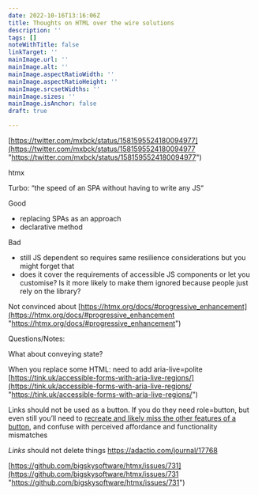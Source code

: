```yaml
---
date: 2022-10-16T13:16:06Z
title: Thoughts on HTML over the wire solutions
description: ''
tags: []
noteWithTitle: false
linkTarget: ''
mainImage.url: ''
mainImage.alt: ''
mainImage.aspectRatioWidth: ''
mainImage.aspectRatioHeight: ''
mainImage.srcsetWidths: ''
mainImage.sizes: ''
mainImage.isAnchor: false
draft: true

---
```

[https://twitter.com/mxbck/status/1581595524180094977](https://twitter.com/mxbck/status/1581595524180094977 "https://twitter.com/mxbck/status/1581595524180094977")

htmx

Turbo: “the speed of an SPA without having to write any JS“

Good

* replacing SPAs as an approach
* declarative method

Bad

* still JS dependent so requires same resilience considerations but you might forget that
* does it cover the requirements of accessible JS components or let you customise? Is it more likely to make them ignored because people just rely on the library?

Not convinced about [https://htmx.org/docs/#progressive_enhancement](https://htmx.org/docs/#progressive_enhancement "https://htmx.org/docs/#progressive_enhancement")

Questions/Notes:

What about conveying state?

When you replace some HTML: need to add aria-live=polite [https://tink.uk/accessible-forms-with-aria-live-regions/](https://tink.uk/accessible-forms-with-aria-live-regions/ "https://tink.uk/accessible-forms-with-aria-live-regions/")

Links should not be used as a button. If you do they need role=button, but even still you’ll need to [recreate and likely miss the other features of a button](https://developer.mozilla.org/en-US/docs/Web/Accessibility/ARIA/Roles/button_role#description), and confuse with perceived affordance and functionality mismatches

_Links_ should not delete things https://adactio.com/journal/17768

[https://github.com/bigskysoftware/htmx/issues/731](https://github.com/bigskysoftware/htmx/issues/731 "https://github.com/bigskysoftware/htmx/issues/731")